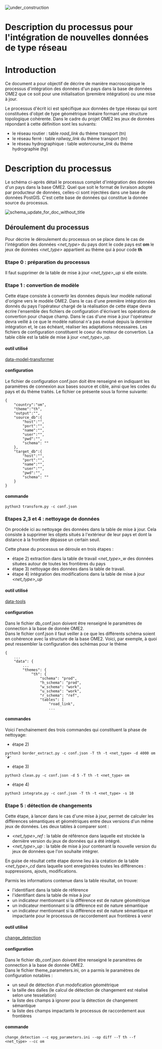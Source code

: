 ![under_construction](images/under_construction.png)

# Description du processus pour l'intégration de nouvelles données de type réseau

# Introduction

Ce document a pour objectif de décrire de manière macroscopique le processus d'intégration des données d'un pays dans la base de données OME2 que ce soit pour une initialisation (première intégration) ou une mise à jour.

Le processus d'écrit ici est spécifique aux données de type réseau qui sont constituées d'objet de type géométrique linéaire formant une structure topologique cohérente.
Dans le cadre du projet OME2 les jeux de données répondant à cette définition sont les suivants:
- le réseau routier : table _road_link_ du thème transport (tn)
- le réseau ferré : table _railway_link_ du thème transport (tn)
- le réseau hydrographique : table _watercourse_link_ du thème hydrographie (hy)

# Description du processus

Le schéma ci-après détail le processus complet d'intégration des données d'un pays dans la base OME2.
Quel que soit le format de livraison adopté par producteur de données, celles-ci sont injectées dans une base de données PostGIS. C'est cette base de données qui constitue la donnée source du processus.

![schema_update_for_doc_without_title](images/schema_update_for_doc_without_title.png)

## Déroulement du processus

Pour décrire le déroulement du processus on se place dans le cas de l'intégration des données *<net_type>* du pays *<ome2land>* dont le code pays est **om**
le jeux de données *<net_type>* appartient au thème *<theme>* qui à pour code **th**


### Etape 0 : préparation du processus

Il faut supprimer de la table de mise à jour *<net_type>_up* si elle existe.

### Etape 1 : convertion de modèle

Cette étape consiste à convertir les données depuis leur modèle national d'origine vers le modèle OME2.
Dans le cas d'une première intégration des donnés du pays *<ome2land>* l'opérateur chargé de la réalisation de cette étape devra écrire l'ensemble des fichiers de configuration d'écrivant les opérations de convertion pour chaque champ.
Dans le cas d'une mise à jour l'opérateur devra veillé à ce que le modèle national n'a pas évolué depuis la dernière intégration et, le cas échéant, réaliser les adaptations nécessaires.
Les fichiers de configuration constituent le coeur du moteur de convertion.
La table cible est la table de mise à jour *<net_type>_up*.

#### outil utilisé

[data-model-transformer](https://github.com/openmapsforeurope2/data-model-transformer)

#### configuration
Le fichier de configuration conf.json doit être renseigné en indiquant les paramètres de connexion aux bases source et cible, ainsi que les codes du pays et du thème traités.
Le fichier ce présente sous la forme suivante:
```
{
    "country":"om",
    "theme":"th",
    "output":"",
    "source_db":{
        "host":"",
        "port":"",
        "name":"",
        "user":"",
        "pwd":"",
        "schema": ""
    },
    "target_db":{
        "host":"",
        "port":"",
        "name":"",
        "user":"",
        "pwd":"",
        "schema": ""
    }
}
```

#### commande
```
python3 transform.py -c conf.json
```

### Etapes 2,3 et 4 : nettoyage de données

On procéde ici au nettoyage des données dans la table de mise à jour.
Cela consiste à supprimer les objets situés à l'extérieur de leur pays et dont la distance à la frontière dépasse un certain seuil.

Cette phase du processus se déroule en trois étapes :
- étape 2) extraction dans la table de travail *<net_type>_w* des données situées autour de toutes les frontières du pays *<ome2land>*
- étape 3) nettoyage des données dans la table de travail.
- étape 4) intégration des modifications dans la table de mise à jour *<net_type>_up*

#### outil utilisé

[data-tools](https://github.com/openmapsforeurope2/data-tools)

#### configuration

Dans le fichier db_conf.json doivent être renseigné le paramètres de connection à la base de donnée OME2.
<br>
Dans le fichier conf.json il faut veiller à ce que les différents schéma soient en cohérence avec la structure de la base OME2.
Voici, par exemple, à quoi peut ressembler la configuration des schémas pour le thème <theme>
```
{
    ...
    "data": {
        ...
        "themes": {
            "th": {
                "schema": "prod",
                "h_schema": "prod",
                "w_schema": "work",
                "u_schema": "work",
                "r_schema": "ref",
                "tables": [
                    "road_link",
                    ...
```

#### commandes

Voici l'enchainement des trois commandes qui constituent la phase de nettoyage:

- étape 2)
```
python3 border_extract.py -c conf.json -T th -t <net_type> -d 4000 om '#'
```
- étape 3)
```
python3 clean.py -c conf.json -d 5 -T th -t <net_type> om
```
- étape 4)
```
python3 integrate.py -c conf.json -T th -t <net_type> -s 10
```

### Etape 5 : détection de changements

Cette étape, à lancer dans le cas d'une mise à jour, permet de calculer les différences sémantiques et géométriques entre deux versions d'un même jeux de données.
Les deux tables à comparer sont :
- *<net_type>_ref* : la table de référence dans laquelle est stockée la dernière version du jeux de données qui a été intégré.
- *<net_type>_up* : la table de mise à jour contenant la nouvelle version du jeux de données que l'on souhaite intégrer.

En guise de résultat cette étape donne lieu à la création de la table *<net_type>_cd* dans laquelle sont enregistrées toutes les différences : suppressions, ajouts, modifications.

Parmis les informations contenue dans la table résultat, on trouve:
- l'identifiant dans la table de référence
- l'identifiant dans la table de mise à jour
- un indicateur mentionnant si la différence est de nature géométrique
- un indicateur mentionnant si la différence est de nature sémantique
- un indicateur mentionnant si la différence est de nature sémantique et impactante pour le processus de raccordement aux frontières à venir

#### outil utilisé

[change_detection](https://github.com/openmapsforeurope2/change_detection)

#### configuration

Dans le fichier db_conf.json doivent être renseigné le paramètres de connection à la base de donnée OME2.
<br>
Dans le fichier theme_parameters.ini, on a parmis le paramètres de configuration notables :
- un seuil de détection d'un modofication géométrique
- la taille des dalles (le calcul de détection de changement est réalisé selon une tesselation)
- la liste des champs à ignorer pour la détection de changement sémantique
- la liste des champs impactants le processus de raccordement aux frontières

#### commande
```
change_detection --c epg_parameters.ini --op diff --T th --f <net_type> --cc om
```